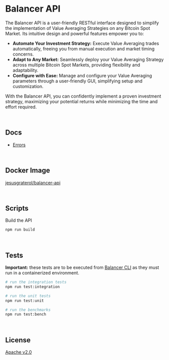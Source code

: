 # Balancer API

The Balancer API is a user-friendly RESTful interface designed to simplify the implementation of Value Averaging Strategies on any Bitcoin Spot Market. Its intuitive design and powerful features empower you to:

* **Automate Your Investment Strategy:**  Execute Value Averaging trades automatically, freeing you from manual execution and market timing concerns.
* **Adapt to Any Market:**  Seamlessly deploy your Value Averaging Strategy across multiple Bitcoin Spot Markets, providing flexibility and adaptability.
* **Configure with Ease:**  Manage and configure your Value Averaging parameters through a user-friendly GUI, simplifying setup and customization.

With the Balancer API, you can confidently implement a proven investment strategy, maximizing your potential returns while minimizing the time and effort required. 




<br/>

## Docs

- [Errors](./docs/errors/index.md)





<br/>

## Docker Image

[jesusgraterol/balancer-api](https://hub.docker.com/r/jesusgraterol/balancer-api)




<br/>

## Scripts

Build the API

```bash
npm run build
```





<br/>

## Tests

**Important:** these tests are to be executed from [Balancer CLI](https://github.com/bitcoin-balancer/cli) as they must run in a containerized environment.

```bash
# run the integration tests
npm run test:integration

# run the unit tests
npm run test:unit

# run the benchmarks
npm run test:bench
```





<br/>

## License

[Apache v2.0](https://www.apache.org/licenses/LICENSE-2.0)